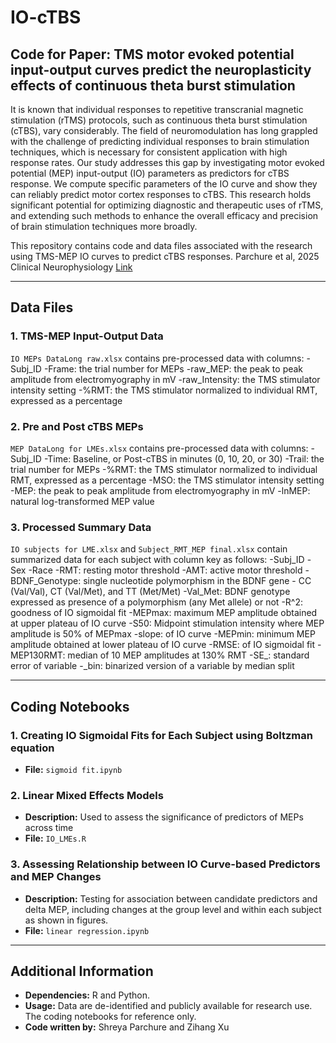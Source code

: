 # IO-cTBS

## Code for Paper: TMS motor evoked potential input-output curves predict the neuroplasticity effects of continuous theta burst stimulation
It is known that individual responses to repetitive transcranial magnetic stimulation (rTMS) protocols, such as continuous theta burst stimulation (cTBS), vary considerably. The field of neuromodulation has long grappled with the challenge of predicting individual responses to brain stimulation techniques, which is necessary for consistent application with high response rates. Our study addresses this gap by investigating motor evoked potential (MEP) input-output (IO) parameters as predictors for cTBS response. We compute specific parameters of the IO curve and show they can reliably predict motor cortex responses to cTBS. This research holds significant potential for optimizing diagnostic and therapeutic uses of rTMS, and extending such methods to enhance the overall efficacy and precision of brain stimulation techniques more broadly.

This repository contains code and data files associated with the research using TMS-MEP IO curves to predict cTBS responses. Parchure et al, 2025 Clinical Neurophysiology [Link](https://doi.org/10.1016/j.clinph.2025.2110943)

---

## Data Files
### 1. TMS-MEP Input-Output Data
`IO MEPs DataLong raw.xlsx` contains pre-processed data with columns: 
-Subj_ID 
-Frame: the trial number for MEPs
-raw_MEP: the peak to peak amplitude from electromyography in mV
-raw_Intensity: the TMS stimulator intensity setting
-%RMT: the TMS stimulator normalized to individual RMT, expressed as a percentage

### 2. Pre and Post cTBS MEPs
`MEP DataLong for LMEs.xlsx` contains pre-processed data with columns: 
-Subj_ID 
-Time: Baseline, or Post-cTBS in minutes (0, 10, 20, or 30)
-Trail: the trial number for MEPs
-%RMT: the TMS stimulator normalized to individual RMT, expressed as a percentage
-MSO: the TMS stimulator intensity setting
-MEP: the peak to peak amplitude from electromyography in mV
-lnMEP: natural log-transformed MEP value

### 3. Processed Summary Data
`IO subjects for LME.xlsx` and `Subject_RMT_MEP final.xlsx` contain summarized data for each subject with column key as follows: 
-Subj_ID
-Sex
-Race
-RMT: resting motor threshold
-AMT: active motor threshold
-BDNF_Genotype: single nucleotide polymorphism in the BDNF gene - CC (Val/Val), CT (Val/Met), and TT (Met/Met)
-Val_Met: BDNF genotype expressed as presence of a polymorphism (any Met allele) or not
-R^2: goodness of IO sigmoidal fit
-MEPmax: maximum MEP amplitude obtained at upper plateau of IO curve
-S50: Midpoint stimulation intensity where MEP amplitude is 50% of MEPmax
-slope: of IO curve
-MEPmin: minimum MEP amplitude obtained at lower plateau of IO curve
-RMSE: of IO sigmoidal fit
-MEP130RMT: median of 10 MEP amplitudes at 130% RMT
-SE_: standard error of variable
-_bin: binarized version of a variable by median split

---

## Coding Notebooks
### 1. Creating IO Sigmoidal Fits for Each Subject using Boltzman equation
- **File:** `sigmoid fit.ipynb`

### 2. Linear Mixed Effects Models
- **Description:** Used to assess the significance of predictors of MEPs across time
- **File:** `IO_LMEs.R`

### 3. Assessing Relationship between IO Curve-based Predictors and MEP Changes
- **Description:** Testing for association between candidate predictors and delta MEP, including changes at the group level and within each subject as shown in figures.
- **File:** `linear regression.ipynb`

---

## Additional Information
- **Dependencies:** R and Python.
- **Usage:** Data are de-identified and publicly available for research use. The coding notebooks for reference only.
- **Code written by:** Shreya Parchure and Zihang Xu

